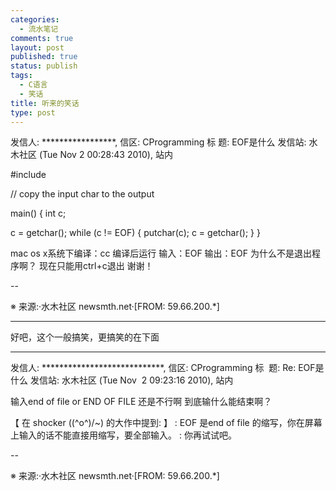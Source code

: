 ```yaml
--- 
categories: 
  - 流水笔记
comments: true
layout: post
published: true
status: publish
tags: 
  - C语言
  - 笑话
title: 听来的笑话
type: post
---
```

发信人: *****************, 信区: CProgramming
标  题: EOF是什么
发信站: 水木社区 (Tue Nov  2 00:28:43 2010), 站内

#include

// copy the input char to the output

main()
{
int c;

c = getchar();
while (c != EOF) {
putchar(c);
c = getchar();
}
}

mac os x系统下编译：cc 编译后运行
输入：EOF
输出：EOF
为什么不是退出程序啊？
现在只能用ctrl+c退出
谢谢！

--

※ 来源:·水木社区 newsmth.net·[FROM: 59.66.200.*]

<hr>好吧，这个一般搞笑，更搞笑的在下面

<hr>发信人: ****************************, 信区: CProgramming
标  题: Re: EOF是什么
发信站: 水木社区 (Tue Nov  2 09:23:16 2010), 站内

输入end of file or END OF FILE 还是不行啊
到底输什么能结束啊？


【 在 shocker ((^o^)/~) 的大作中提到: 】
: EOF 是end of file 的缩写，你在屏幕上输入的话不能直接用缩写，要全部输入。
: 你再试试吧。


--

※ 来源:·水木社区 newsmth.net·[FROM: 59.66.200.*] 
